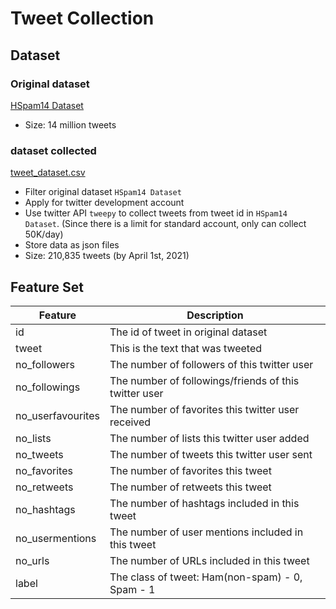 # Tweet Collection

## Dataset
### Original dataset
[HSpam14 Dataset](https://www3.ntu.edu.sg/home/AXSun/datasets.html)
* Size: 14 million tweets

### dataset collected 
[tweet_dataset.csv](https://drive.google.com/drive/u/3/folders/1uSQ58FxUK02vkOo9KkIkW7Qz2WukuLec)
* Filter original dataset `HSpam14 Dataset`
* Apply for twitter development account
* Use twitter API `tweepy` to collect tweets from tweet id in `HSpam14 Dataset`. (Since there is a limit for standard account, only can collect 50K/day)
* Store data as json files
* Size: 210,835 tweets (by April 1st, 2021)

## Feature Set
| Feature | Description |
| --- | --- |
| id | The id of tweet in original dataset |
| tweet | This is the text that was tweeted |
| no_followers | The number of followers of this twitter user |
| no_followings | The number of followings/friends of this twitter user |
| no_userfavourites | The number of favorites this twitter user received |
| no_lists | The number of lists this twitter user added |
| no_tweets | The number of tweets this twitter user sent |
| no_favorites | The number of favorites this tweet |
| no_retweets | The number of retweets this tweet |
| no_hashtags | The number of hashtags included in this tweet |
| no_usermentions | The number of user mentions included in this tweet |
| no_urls | The number of URLs included in this tweet |
| label | The class of tweet: Ham(non-spam) - 0, Spam - 1 |

